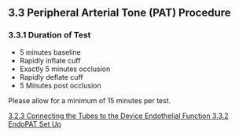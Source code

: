 ## 3.3 Peripheral Arterial Tone (PAT) Procedure

### 3.3.1 Duration of Test

* 5 minutes baseline
* Rapidly inflate cuff
* Exactly 5 minutes occlusion
* Rapidly deflate cuff
* 5 Minutes post occlusion

Please allow for a minimum of 15 minutes per test.


<div class="center">
<div class="btn-group">
  <a href=":pages_path:/manuals/endothelial-function/3-02-03-connecting-tubes.md" class="btn btn-default">
    <span class="glyphicon glyphicon-chevron-left"></span>
    3.2.3 Connecting the Tubes to the Device
  </a>

  <a href=":pages_path:/manuals/endothelial-function" class="btn btn-default">
    <span class="glyphicon glyphicon-chevron-up"></span>
    Endothelial Function
  </a>

  <a href=":pages_path:/manuals/endothelial-function/3-03-02-endopat-set-up.md" class="btn btn-success">
    3.3.2 EndoPAT Set Up
    <span class="glyphicon glyphicon-chevron-right"></span>
  </a>
</div>
</div>
